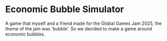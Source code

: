 # Economic Bubble Simulator
A game that myself and a friend made for the Global Games Jam 2025, the theme of the jam was 'bubble'. So we decided to make a game around economic bubbles.
